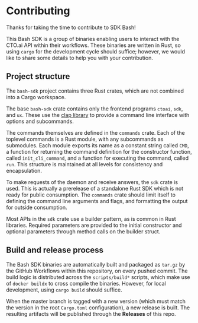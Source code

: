 # Contributing

Thanks for taking the time to contribute to SDK Bash!

This Bash SDK is a group of binaries enabling users to interact with the CTO.ai
API within their workflows. These binaries are written in Rust, so using `cargo`
for the development cycle should suffice; however, we would like to share some
details to help you with your contribution.

## Project structure

The `bash-sdk` project contains three Rust crates, which are not
combined into a Cargo workspace.

The base `bash-sdk` crate contains only the frontend programs `ctoai`,
`sdk`, and `ux`. These use the [clap library](https://lib.rs/clap) to
provide a command line interface with options and subcommands.

The commands themselves are defined in the `commands` crate. Each of
the toplevel commands is a Rust module, with any subcommands as
submodules. Each module exports its name as a constant string called
`CMD`, a function for returning the command definition for the
constructor function, called `init_cli_command`, and a function for
executing the command, called `run`. This structure is maintained at
all levels for consistency and encapsulation.

To make requests of the daemon and receive answers, the `sdk` crate is
used. This is actually a prerelease of a standalone Rust SDK which is
not ready for public consumption. The `commands` crate should limit
itself to defining the command line arguments and flags, and
formatting the output for outside consumption.

Most APIs in the `sdk` crate use a builder pattern, as is common in
Rust libraries. Required parameters are provided to the initial
constructor and optional parameters through method calls on the
builder struct.

## Build and release process

The Bash SDK binaries are automatically built and packaged as `tar.gz` by the
GitHub Workflows within this repository, on every pushed commit. The build logic is
distributed across the `scripts/build*` scripts, which make use of `docker buildx` to
cross compile the binaries. However, for local development, using `cargo build` should suffice.

When the master branch is tagged with a new version (which must match the
version in the root `Cargo.toml` configuration), a new release is built. The
resulting artifacts will be published through the **Releases** of this repo.
